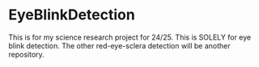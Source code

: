 # EyeBlinkDetection

This is for my science research project for 24/25. This is SOLELY for eye blink detection. The other red-eye-sclera detection will be another repository.
